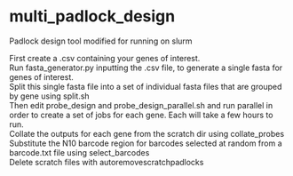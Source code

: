 # multi_padlock_design
Padlock design tool modified for running on slurm

First create a .csv containing your genes of interest. <br />
Run fasta_generator.py inputting the .csv file, to generate a single fasta for genes of interest. <br />
Split this single fasta file into a set of individual fasta files that are grouped by gene using split.sh <br />
Then edit probe_design and probe_design_parallel.sh and run parallel in order to create a set of jobs for each gene. Each will take a few hours to run. <br />
Collate the outputs for each gene from the scratch dir using collate_probes <br />
Substitute the N10 barcode region for barcodes selected at random from a barcode.txt file using select_barcodes <br />
Delete scratch files with autoremovescratchpadlocks <br />
